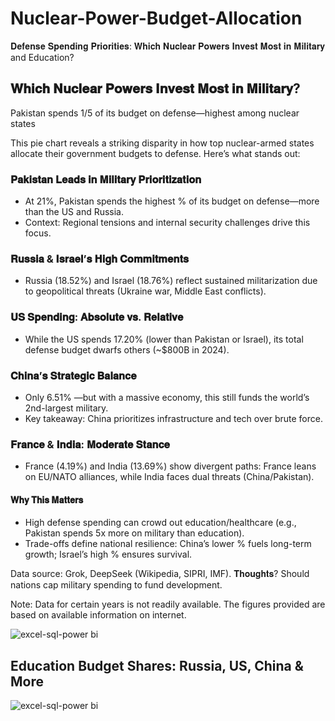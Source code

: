 # Nuclear-Power-Budget-Allocation
𝐃𝐞𝐟𝐞𝐧𝐬𝐞 𝐒𝐩𝐞𝐧𝐝𝐢𝐧𝐠 𝐏𝐫𝐢𝐨𝐫𝐢𝐭𝐢𝐞𝐬: 𝐖𝐡𝐢𝐜𝐡 𝐍𝐮𝐜𝐥𝐞𝐚𝐫 𝐏𝐨𝐰𝐞𝐫𝐬 𝐈𝐧𝐯𝐞𝐬𝐭 𝐌𝐨𝐬𝐭 𝐢𝐧 𝐌𝐢𝐥𝐢𝐭𝐚𝐫𝐲 and Education?

## 𝐖𝐡𝐢𝐜𝐡 𝐍𝐮𝐜𝐥𝐞𝐚𝐫 𝐏𝐨𝐰𝐞𝐫𝐬 𝐈𝐧𝐯𝐞𝐬𝐭 𝐌𝐨𝐬𝐭 𝐢𝐧 𝐌𝐢𝐥𝐢𝐭𝐚𝐫𝐲?

Pakistan spends 1/5 of its budget on defense—highest among nuclear states

This pie chart reveals a striking disparity in how top nuclear-armed states allocate their government budgets to defense. Here’s what stands out: 

### 𝐏𝐚𝐤𝐢𝐬𝐭𝐚𝐧 𝐋𝐞𝐚𝐝𝐬 𝐢𝐧 𝐌𝐢𝐥𝐢𝐭𝐚𝐫𝐲 𝐏𝐫𝐢𝐨𝐫𝐢𝐭𝐢𝐳𝐚𝐭𝐢𝐨𝐧
 - At 21%, Pakistan spends the highest % of its budget on defense—more than the US and Russia. 
 - Context: Regional tensions and internal security challenges drive this focus. 

### 𝐑𝐮𝐬𝐬𝐢𝐚 & 𝐈𝐬𝐫𝐚𝐞𝐥’𝐬 𝐇𝐢𝐠𝐡 𝐂𝐨𝐦𝐦𝐢𝐭𝐦𝐞𝐧𝐭𝐬
 - Russia (18.52%) and Israel (18.76%) reflect sustained militarization due to geopolitical threats (Ukraine war, Middle East conflicts). 

### 𝐔𝐒 𝐒𝐩𝐞𝐧𝐝𝐢𝐧𝐠: 𝐀𝐛𝐬𝐨𝐥𝐮𝐭𝐞 𝐯𝐬. 𝐑𝐞𝐥𝐚𝐭𝐢𝐯𝐞
 - While the US spends 17.20% (lower than Pakistan or Israel), its total defense budget dwarfs others (~$800B in 2024). 

### 𝐂𝐡𝐢𝐧𝐚’𝐬 𝐒𝐭𝐫𝐚𝐭𝐞𝐠𝐢𝐜 𝐁𝐚𝐥𝐚𝐧𝐜𝐞
 - Only 6.51% —but with a massive economy, this still funds the world’s 2nd-largest military. 
 - Key takeaway: China prioritizes infrastructure and tech over brute force. 

### 𝐅𝐫𝐚𝐧𝐜𝐞 & 𝐈𝐧𝐝𝐢𝐚: 𝐌𝐨𝐝𝐞𝐫𝐚𝐭𝐞 𝐒𝐭𝐚𝐧𝐜𝐞
 - France (4.19%) and India (13.69%) show divergent paths: France leans on EU/NATO alliances, while India faces dual threats (China/Pakistan). 

#### 𝐖𝐡𝐲 𝐓𝐡𝐢𝐬 𝐌𝐚𝐭𝐭𝐞𝐫𝐬
- High defense spending can crowd out education/healthcare (e.g., Pakistan spends 5x more on military than education). 
- Trade-offs define national resilience: China’s lower % fuels long-term growth; Israel’s high % ensures survival. 

Data source: Grok, DeepSeek (Wikipedia, SIPRI, IMF).
𝐓𝐡𝐨𝐮𝐠𝐡𝐭𝐬? Should nations cap military spending to fund development.

Note: Data for certain years is not readily available. The figures provided are based on available information on internet.

![excel-sql-power bi](dashboard%20img.png)


## Education Budget Shares: Russia, US, China & More

![excel-sql-power bi](dashboard%20img.png)
